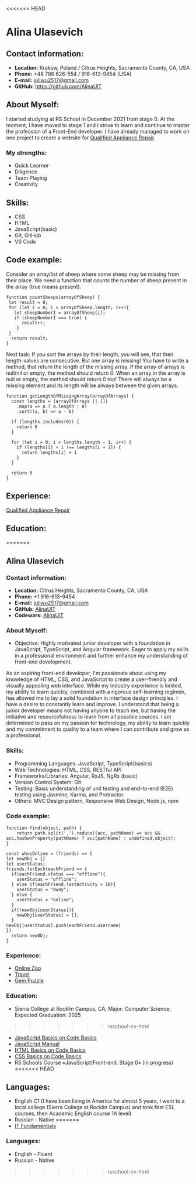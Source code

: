 <<<<<<< HEAD
# Alina Ulasevich

## Contact information:
* **Location:** Krakow, Poland / Citrus Heights, Sacramento County, CA, USA
* **Phone:** +48 786 626-554 / 916-613-9454 (USA)
* **E-mail:** juliwu2517@gmail.com
* **GitHub:** https://github.com/AlinaUlT

## About Myself:
I started studying at RS School in December 2021 from stage 0. At the moment, I have moved to stage 1 and I strive to learn and continue to master the profession of a Front-End developer. I have already managed to work on one project to create a website for [Qualified Appliance Repair](https://www.qualifiedappliancerepair.net/).
### My strengths:
* Quick Learner
* Diligence
* Team Playing
* Сreativity

## Skills:
* CSS
* HTML
* JavaScript(basic)
* Git, GitHub
* VS Code

## Code example:
Consider an array/list of sheep where some sheep may be missing from their place. We need a function that counts the number of sheep present in the array (true means present).
```
function countSheeps(arrayOfSheep) {
 let result = 0;
 for (let i = 0; i < arrayOfSheep.length; i++){
   let sheepNumberI = arrayOfSheep[i];
   if (sheepNumberI === true) {
      result++;
    }
 } 
  return result;
} 
```
Next task: 
If you sort the arrays by their length, you will see, that their length-values are consecutive.
But one array is missing!
You have to write a method, that return the length of the missing array. 
If the array of arrays is null/nil or empty, the method should return 0.
When an array in the array is null or empty, the method should return 0 too!
There will always be a missing element and its length will be always between the given arrays.
```
function getLengthOfMissingArray(arrayOfArrays) {
  const lengths = (arrayOfArrays || [])
    .map(a => a ? a.length : 0)
    .sort((a, b) => a - b)
  
  if (lengths.includes(0)) {
    return 0
  }

  for (let i = 0; i < lengths.length - 1; i++) {
    if (lengths[i] + 1 !== lengths[i + 1]) {
      return lengths[i] + 1
    }
  }

  return 0
}
```
## Experience:
[Qualified Appliance Repair](https://www.qualifiedappliancerepair.net/)
## Education:
=======
## Alina Ulasevich
### Contact information:
* **Location:** Citrus Heights, Sacramento County, CA, USA
* **Phone:** +1 916-613-9454
* **E-mail:** juliwu2517@gmail.com
* **GitHub:** [AlinaUlT](https://github.com/AlinaUlT)
* **Codewars:** [AlinaUlT](https://www.codewars.com/users/rsschool_19d3afbbc16fcf7f)
### About Myself:

* Objective: Highly motivated junior developer with a foundation in JavaScript, TypeScript, and Angular framework. Eager to apply my skills in a professional environment and further enhance my understanding of front-end development.

As an aspiring front-end developer, I'm passionate about using my knowledge of HTML, CSS, and JavaScript to create a user-friendly and visually appealing web interface. While my industry experience is limited, my ability to learn quickly, combined with a rigorous self-learning regimen, has allowed me to lay a solid foundation in interface design principles.
I have a desire to constantly learn and improve. I understand that being a junior developer means not having anyone to teach me, but having the initiative and resourcefulness to learn from all possible sources. I am determined to pass on my passion for technology, my ability to learn quickly and my commitment to quality to a team where I can contribute and grow as a professional.

### Skills:
* Programming Languages: JavaScript, TypeScript(basics)
* Web Technologies: HTML, CSS, RESTful API
* Frameworks/Libraries: Angular, RxJS, NgRx (basic)
* Version Control System: Git
* Testing: Basic understanding of unit testing and end-to-end (E2E) testing using Jasmine, Karma, and Protractor.
* Others: MVC Design pattern, Responsive Web Design, Node.js, npm


### Code example:
```
function find(object, path) {
    return path.split('.').reduce((acc, pathName) => acc && acc.hasOwnProperty(pathName) ? acc[pathName] : undefined,object); 
}
```
```
const whosOnline = (friends) => {
let newObj = {}
let userStatus;
friends.forEach(eachFriend => {
  if(eachFriend.status === "offline"){
    userStatus = "offline";
  } else if(eachFriend.lastActivity > 10){
    userStatus = "away";
  } else {
    userStatus = "online";
  }
  if(!newObj[userStatus]){
    newObj[userStatus] = [];
  }
newObj[userStatus].push(eachFriend.username)
}) 
  return newObj;
}
```

### Experience:
* [Online Zoo](https://github.com/AlinaUlT/online-zoo)
* [Travel](https://github.com/AlinaUlT/travel) 
* [Gem Puzzle](https://github.com/AlinaUlT/gem-puzzle)
### Education:
* Sierra College at Rocklin Campus, CA; Major: Computer Science; Expected Graduation: 2025 
>>>>>>> rsschool-cv-html
* [JavaScript Basics on Code Basics](https://ru.code-basics.com/languages/javascript)
* [JavaScript Manual](https://learn.javascript.ru/)
* [HTML Basics on Code Basics](https://ru.code-basics.com/languages/html)
* [CSS Basics on Code Basics](https://ru.code-basics.com/languages/css)
* RS Schools Course «JavaScript/Front-end. Stage 0» (in progress)
<<<<<<< HEAD
## Languages:
* English C1 (I have been living in America for almost 5 years, I went to a local college (Sierra College at Rocklin Campus) and took first ESL courses, then Academic English course 1A level) 
* Russian - Native
=======
* [IT Fundamentials](https://learn.epam.com/study/path?rootId=1471991)
### Languages:
* English - Fluent
* Russian - Native
>>>>>>> rsschool-cv-html
